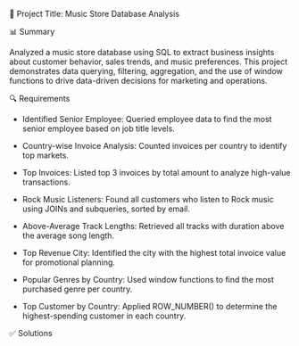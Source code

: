 🎵 Project Title: Music Store Database Analysis




📊 Summary

Analyzed a music store database using SQL to extract business insights about customer behavior, sales trends, and music preferences. 
This project demonstrates data querying, filtering, aggregation, and the use of window functions to drive data-driven decisions for marketing and operations.



🔍 Requirements

- Identified Senior Employee: Queried employee data to find the most senior employee based on job title levels.

- Country-wise Invoice Analysis: Counted invoices per country to identify top markets.

- Top Invoices: Listed top 3 invoices by total amount to analyze high-value transactions.

- Rock Music Listeners: Found all customers who listen to Rock music using JOINs and subqueries, sorted by email.

- Above-Average Track Lengths: Retrieved all tracks with duration above the average song length.

- Top Revenue City: Identified the city with the highest total invoice value for promotional planning.

- Popular Genres by Country: Used window functions to find the most purchased genre per country.

- Top Customer by Country: Applied ROW_NUMBER() to determine the highest-spending customer in each country.

✅ Solutions


